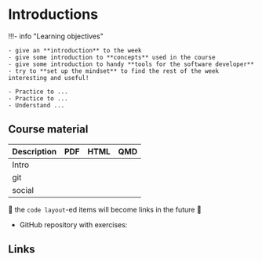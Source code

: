 # Introductions

!!!- info "Learning objectives"

    - give an **introduction** to the week
    - give some introduction to **concepts** used in the course
    - give some introduction to handy **tools for the software developer**
    - try to **set up the mindset** to find the rest of the week interesting and useful!

    - Practice to ...
    - Practice to ...
    - Understand ...


## Course material

<!-- markdownlint-disable MD013 --><!-- Tables cannot be split up over lines, hence will break 80 characters per line -->

Description                                                 |PDF                              |HTML                              |QMD
------------------------------------------------------------|---------------------------------|----------------------------------|------------------------------------
Intro|||
git|||
social|||

<!-- markdownlint-enable MD013 -->

:construction: the `code layout`-ed items will become links in the future :construction:

- GitHub repository with exercises:

## Links


